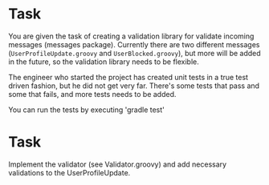 # Task
You are given the task of creating a validation library for validate incoming messages (messages package). 
Currently there are two different messages (`UserProfileUpdate.groovy` and `UserBlocked.groovy`), but more will be added in the future, so the validation library needs to be flexible. 

The engineer who started the project has created unit tests in a true test driven fashion, but he did not get very far. There's some tests that pass and some that fails, and more tests needs to be added. 

You can run the tests by executing 'gradle test'

# Task

Implement the validator (see Validator.groovy) and add necessary validations to the UserProfileUpdate.
